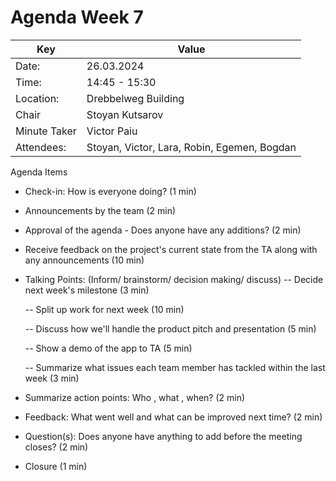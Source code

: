 # Agenda Week 7


|  Key  |  Value  |  
|  ---  |  ---  |  
|  Date:  |  26.03.2024  |  
|  Time:  |  14:45 - 15:30  |   
| Location:|Drebbelweg Building 
|  Chair  |  Stoyan Kutsarov  |  
|  Minute  Taker  |  Victor Paiu  |  
|  Attendees:  | Stoyan, Victor, Lara, Robin, Egemen, Bogdan  |

Agenda Items

*   Check-in:  How  is  everyone  doing?  (1  min)  
-  Announcements  by  the  team  (2  min)  
-  Approval  of  the  agenda  -  Does  anyone  have  any  additions?  (2  min)  
- Receive feedback on the project's current state from the TA along with any announcements (10 min)
- Talking Points: (Inform/ brainstorm/ decision making/ discuss)
-- Decide next week's milestone (3 min)

	-- Split up work for next week (10 min)

	-- Discuss how we'll handle the product pitch and presentation (5 min)

	-- Show a demo of the app to TA (5 min)

	-- Summarize what issues each team member has tackled within the last week 
	(3 min)



-   Summarize action points: Who , what , when? (2 min)
-   Feedback: What went well and what can be improved next time? (2 min)
-   Question(s): Does anyone have anything to add before the meeting closes? (2 min)
-  Closure  (1  min)
